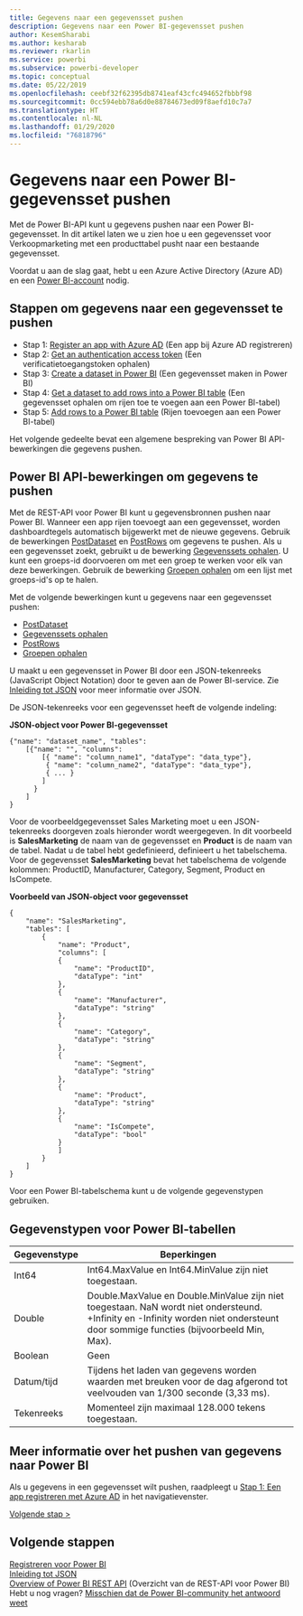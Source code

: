 ```yaml
---
title: Gegevens naar een gegevensset pushen
description: Gegevens naar een Power BI-gegevensset pushen
author: KesemSharabi
ms.author: kesharab
ms.reviewer: rkarlin
ms.service: powerbi
ms.subservice: powerbi-developer
ms.topic: conceptual
ms.date: 05/22/2019
ms.openlocfilehash: ceebf32f62395db8741eaf43cfc494652fbbbf98
ms.sourcegitcommit: 0cc594ebb78a6d0e88784673ed09f8aefd10c7a7
ms.translationtype: HT
ms.contentlocale: nl-NL
ms.lasthandoff: 01/29/2020
ms.locfileid: "76818796"
---
```

# <a name="push-data-into-a-power-bi-dataset"></a>Gegevens naar een Power BI-gegevensset pushen

Met de Power BI-API kunt u gegevens pushen naar een Power BI-gegevensset. In dit artikel laten we u zien hoe u een gegevensset voor Verkoopmarketing met een producttabel pusht naar een bestaande gegevensset.

Voordat u aan de slag gaat, hebt u een Azure Active Directory (Azure AD) en een [Power BI-account](create-an-azure-active-directory-tenant.md) nodig.

## <a name="steps-to-push-data-into-a-dataset"></a>Stappen om gegevens naar een gegevensset te pushen

* Stap 1: [Register an app with Azure AD](walkthrough-push-data-register-app-with-azure-ad.md) (Een app bij Azure AD registreren)
* Stap 2: [Get an authentication access token](walkthrough-push-data-get-token.md) (Een verificatietoegangstoken ophalen)
* Stap 3: [Create a dataset in Power BI](walkthrough-push-data-create-dataset.md) (Een gegevensset maken in Power BI)
* Stap 4: [Get a dataset to add rows into a Power BI table](walkthrough-push-data-get-datasets.md) (Een gegevensset ophalen om rijen toe te voegen aan een Power BI-tabel)
* Stap 5: [Add rows to a Power BI table](walkthrough-push-data-add-rows.md) (Rijen toevoegen aan een Power BI-tabel)

Het volgende gedeelte bevat een algemene bespreking van Power BI API-bewerkingen die gegevens pushen.

## <a name="power-bi-api-operations-to-push-data"></a>Power BI API-bewerkingen om gegevens te pushen

Met de REST-API voor Power BI kunt u gegevensbronnen pushen naar Power BI. Wanneer een app rijen toevoegt aan een gegevensset, worden dashboardtegels automatisch bijgewerkt met de nieuwe gegevens. Gebruik de bewerkingen [PostDataset](https://docs.microsoft.com/rest/api/power-bi/pushdatasets/datasets_postdataset) en [PostRows](https://docs.microsoft.com/rest/api/power-bi/pushdatasets/datasets_postrows) om gegevens te pushen. Als u een gegevensset zoekt, gebruikt u de bewerking [Gegevenssets ophalen](https://docs.microsoft.com/rest/api/power-bi/datasets/getdatasets). U kunt een groeps-id doorvoeren om met een groep te werken voor elk van deze bewerkingen. Gebruik de bewerking [Groepen ophalen](https://docs.microsoft.com/rest/api/power-bi/groups/getgroups) om een lijst met groeps-id's op te halen.

Met de volgende bewerkingen kunt u gegevens naar een gegevensset pushen:

* [PostDataset](https://docs.microsoft.com/rest/api/power-bi/pushdatasets/datasets_postdataset)
* [Gegevenssets ophalen](https://docs.microsoft.com/rest/api/power-bi/datasets/getdatasets)
* [PostRows](https://docs.microsoft.com/rest/api/power-bi/pushdatasets/datasets_postrows)
* [Groepen ophalen](https://docs.microsoft.com/rest/api/power-bi/groups/getgroups)

U maakt u een gegevensset in Power BI door een JSON-tekenreeks (JavaScript Object Notation) door te geven aan de Power BI-service. Zie [Inleiding tot JSON](https://json.org/) voor meer informatie over JSON.

De JSON-tekenreeks voor een gegevensset heeft de volgende indeling:

**JSON-object voor Power BI-gegevensset**

    {"name": "dataset_name", "tables":
        [{"name": "", "columns":
            [{ "name": "column_name1", "dataType": "data_type"},
             { "name": "column_name2", "dataType": "data_type"},
             { ... }
            ]
          }
        ]
    }

Voor de voorbeeldgegevensset Sales Marketing moet u een JSON-tekenreeks doorgeven zoals hieronder wordt weergegeven. In dit voorbeeld is **SalesMarketing** de naam van de gegevensset en **Product** is de naam van de tabel. Nadat u de tabel hebt gedefinieerd, definieert u het tabelschema. Voor de gegevensset **SalesMarketing** bevat het tabelschema de volgende kolommen: ProductID, Manufacturer, Category, Segment, Product en IsCompete.

**Voorbeeld van JSON-object voor gegevensset**

    {
        "name": "SalesMarketing",
        "tables": [
            {
                "name": "Product",
                "columns": [
                {
                    "name": "ProductID",
                    "dataType": "int"
                },
                {
                    "name": "Manufacturer",
                    "dataType": "string"
                },
                {
                    "name": "Category",
                    "dataType": "string"
                },
                {
                    "name": "Segment",
                    "dataType": "string"
                },
                {
                    "name": "Product",
                    "dataType": "string"
                },
                {
                    "name": "IsCompete",
                    "dataType": "bool"
                }
                ]
            }
        ]
    }

Voor een Power BI-tabelschema kunt u de volgende gegevenstypen gebruiken.

## <a name="power-bi-table-data-types"></a>Gegevenstypen voor Power BI-tabellen

| **Gegevenstype** | **Beperkingen** |
| --- | --- |
| Int64 |Int64.MaxValue en Int64.MinValue zijn niet toegestaan. |
| Double |Double.MaxValue en Double.MinValue zijn niet toegestaan. NaN wordt niet ondersteund. +Infinity en -Infinity worden niet ondersteunt door sommige functies (bijvoorbeeld Min, Max). |
| Boolean |Geen |
| Datum/tijd |Tijdens het laden van gegevens worden waarden met breuken voor de dag afgerond tot veelvouden van 1/300 seconde (3,33 ms). |
| Tekenreeks |Momenteel zijn maximaal 128.000 tekens toegestaan. |

## <a name="learn-more-about-pushing-data-into-power-bi"></a>Meer informatie over het pushen van gegevens naar Power BI

Als u gegevens in een gegevensset wilt pushen, raadpleegt u [Stap 1: Een app registreren met Azure AD](walkthrough-push-data-register-app-with-azure-ad.md) in het navigatievenster.

[Volgende stap >](walkthrough-push-data-register-app-with-azure-ad.md)

## <a name="next-steps"></a>Volgende stappen

[Registreren voor Power BI](create-an-azure-active-directory-tenant.md)  
[Inleiding tot JSON](https://json.org/)  
[Overview of Power BI REST API](overview-of-power-bi-rest-api.md) (Overzicht van de REST-API voor Power BI)  
Hebt u nog vragen? [Misschien dat de Power BI-community het antwoord weet](https://community.powerbi.com/)